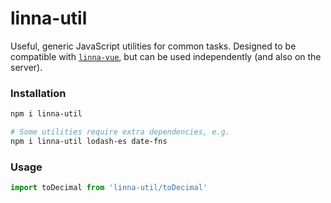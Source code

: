 # linna-util

Useful, generic JavaScript utilities for common tasks. Designed to be compatible with [`linna-vue`](https://npmjs.org/package/linna-vue), but can be used independently (and also on the server).

### Installation

```sh
npm i linna-util

# Some utilities require extra dependencies, e.g.
npm i linna-util lodash-es date-fns
```

### Usage

```js
import toDecimal from 'linna-util/toDecimal'
```
